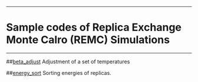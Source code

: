 ------------------------------------------------------------------------
# Sample codes of Replica Exchange Monte Calro (REMC) Simulations
------------------------------------------------------------------------
##[beta_adjust](beta_adjust)
  Adjustment of a set of temperatures

##[energy_sort](energy_sort)
  Sorting energies of replicas.

